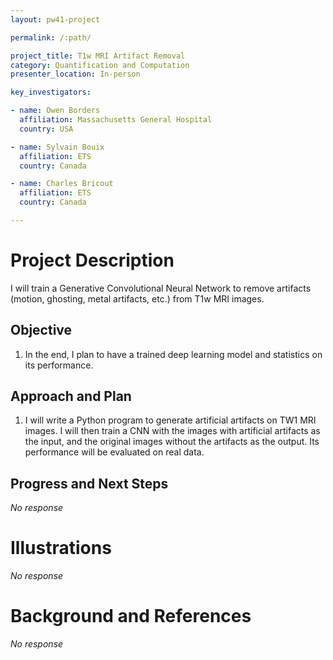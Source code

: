 ```yaml
---
layout: pw41-project

permalink: /:path/

project_title: T1w MRI Artifact Removal
category: Quantification and Computation
presenter_location: In-person

key_investigators:

- name: Owen Borders
  affiliation: Massachusetts General Hospital
  country: USA

- name: Sylvain Bouix
  affiliation: ETS
  country: Canada

- name: Charles Bricout
  affiliation: ETS
  country: Canada

---
```


# Project Description

<!-- Add a short paragraph describing the project. -->


I will train a Generative Convolutional Neural Network to remove artifacts (motion, ghosting, metal artifacts, etc.) from T1w MRI images.



## Objective

<!-- Describe here WHAT you would like to achieve (what you will have as end result). -->


1. In the end, I plan to have a trained deep learning model and statistics on its performance.



## Approach and Plan

<!-- Describe here HOW you would like to achieve the objectives stated above. -->


1. I will write a Python program to generate artificial artifacts on TW1 MRI images. I will then train a CNN with the images with artificial artifacts as the input, and the original images without the artifacts as the output. Its performance will be evaluated on real data.



## Progress and Next Steps

<!-- Update this section as you make progress, describing of what you have ACTUALLY DONE.
     If there are specific steps that you could not complete then you can describe them here, too. -->


_No response_



# Illustrations

<!-- Add pictures and links to videos that demonstrate what has been accomplished. -->


_No response_



# Background and References

<!-- If you developed any software, include link to the source code repository.
     If possible, also add links to sample data, and to any relevant publications. -->


_No response_
